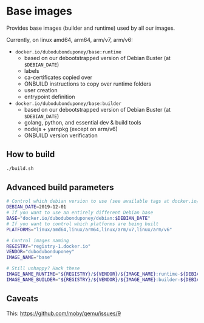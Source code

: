 # Base images

Provides base images (builder and runtime) used by all our images.

Currently, on linux amd64, arm64, arm/v7, arm/v6:

 * `docker.io/dubodubonduponey/base:runtime`
    * based on our debootstrapped version of Debian Buster (at `$DEBIAN_DATE`)
    * labels
    * ca-certificates copied over
    * ONBUILD instructions to copy over runtime folders
    * user creation
    * entrypoint definition
 * `docker.io/dubodubonduponey/base:builder`
    * based on our debootstrapped version of Debian Buster (at `$DEBIAN_DATE`)
    * golang, python, and essential dev & build tools
    * nodejs + yarnpkg (except on arm/v6)
    * ONBUILD version verification

## How to build

```bash
./build.sh
```

## Advanced build parameters

```bash
# Control which debian version to use (see available tags at docker.io/dubodubonduponey/debian)
DEBIAN_DATE=2019-12-01
# If you want to use an entirely different Debian base
BASE="docker.io/dubodubonduponey/debian:$DEBIAN_DATE"
# If you want to control which platforms are being built
PLATFORMS="linux/amd64,linux/arm64,linux/arm/v7,linux/arm/v6"

# Control images naming
REGISTRY="registry-1.docker.io"
VENDOR="dubodubonduponey"
IMAGE_NAME="base"

# Still unhappy? Hack these
IMAGE_NAME_RUNTIME="${REGISTRY}/${VENDOR}/${IMAGE_NAME}:runtime-${DEBIAN_DATE}"
IMAGE_NAME_BUILDER="${REGISTRY}/${VENDOR}/${IMAGE_NAME}:builder-${DEBIAN_DATE}"
```

## Caveats

This: https://github.com/moby/qemu/issues/9
